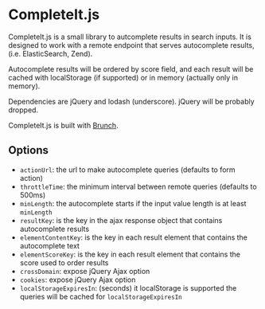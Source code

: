 # CompleteIt.js


CompleteIt.js is a small library to autcomplete results in search inputs.
It is designed to work with a remote endpoint that serves autocomplete results,
(i.e. ElasticSearch, Zend).

Autocomplete results will be ordered by score field, and each result will be
cached with localStorage (if supported) or in memory (actually only in memory).

Dependencies are jQuery and lodash (underscore).
jQuery will be probably dropped.

CompleteIt.js is built with [Brunch](http://brunch.io).

## Options

* `actionUrl`: the url to make autocomplete queries (defaults to form action)
* `throttleTime`: the minimum interval between remote queries (defaults to 500ms)
* `minLength`: the autocomplete starts if the input value length is at least `minLength`
* `resultKey`: is the key in the ajax response object that contains autocomplete results
* `elementContentKey`: is the key in each result element that contains the autocomplete text
* `elementScoreKey`: is the key in each result element that contains the score used to order results
* `crossDomain`: expose jQuery Ajax option
* `cookies`: expose jQuery Ajax option
* `localStorageExpiresIn`: (seconds) it localStorage is supported the queries will be cached for `localStorageExpiresIn`

